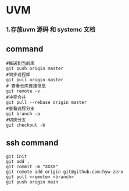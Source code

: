 # UVM 

### 1.存放uvm 源码 和 systemc 文档



## command

```shell
#推送到当前库
git push origin master 
#同步远程库
git pull origin master 
# 查看仓库连接信息
git remote -v
#冲突合并
git pull --rebase origin master
#查看远程分支
git branch -a
#切换分支
git checkout -b
```

## ssh command

```
git init 
git add .
git commit -m "XXXX"
git remote add origin git@github.com:hyw-zero
git pull <remote> <branch>
git push origin main
```

